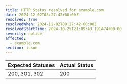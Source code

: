 ```yaml
---
title: HTTP Status resolved for example.com
date: 2024-12-02T08:27:42+00:00Z
resolved: True
resolvedWhen: 2024-12-02T08:27:42+00:00Z
resolvedStartTime: 2024-10-25T21:09:43.191474+00:00
severity: notice
affected:
  - example.com
section: issue
---
```


| Expected Statuses | Actual Status  |
|-------------------|----------------|
| 200, 301, 302 | 200 |
